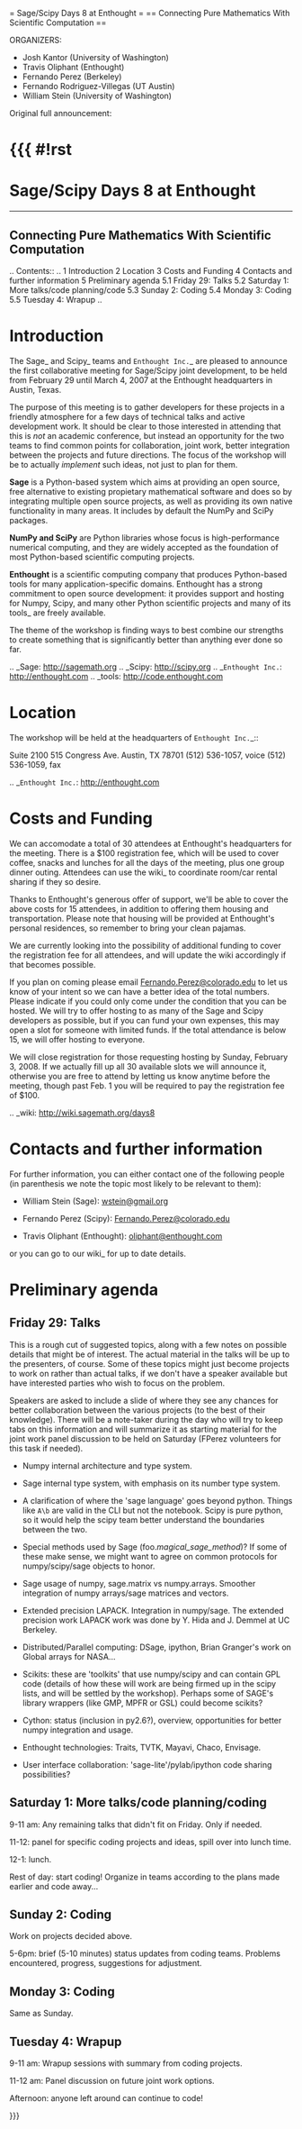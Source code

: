 = Sage/Scipy Days 8 at Enthought =
== Connecting Pure Mathematics With Scientific Computation ==


ORGANIZERS:
  * Josh Kantor (University of Washington)
  * Travis Oliphant (Enthought)
  * Fernando Perez (Berkeley)
  * Fernando Rodriguez-Villegas (UT Austin)
  * William Stein (University of Washington)

Original full announcement:

{{{
#!rst
================================
 Sage/Scipy Days 8 at Enthought
================================

-------------------------------------------------------
Connecting Pure Mathematics With Scientific Computation
-------------------------------------------------------

.. Contents::
..
    1  Introduction
    2  Location
    3  Costs and Funding
    4  Contacts and further information
    5  Preliminary agenda
      5.1  Friday 29: Talks
      5.2  Saturday 1: More talks/code planning/code
      5.3  Sunday 2: Coding
      5.4  Monday 3: Coding
      5.5  Tuesday 4: Wrapup
..


Introduction
============

The Sage_ and Scipy_ teams and `Enthought Inc.`_ are pleased to announce the
first collaborative meeting for Sage/Scipy joint development, to be held from
February 29 until March 4, 2007 at the Enthought headquarters in Austin, Texas.

The purpose of this meeting is to gather developers for these projects in a
friendly atmosphere for a few days of technical talks and active development
work.  It should be clear to those interested in attending that this is *not*
an academic conference, but instead an opportunity for the two teams to find
common points for collaboration, joint work, better integration between the
projects and future directions.  The focus of the workshop will be to actually
*implement* such ideas, not just to plan for them.

**Sage**
  is a Python-based system which aims at providing an open source, free
  alternative to existing propietary mathematical software and does so by
  integrating multiple open source projects, as well as providing its own
  native functionality in many areas.  It includes by default the NumPy and
  SciPy packages.

**NumPy and SciPy**
  are Python libraries whose focus is high-performance numerical computing, and
  they are widely accepted as the foundation of most Python-based scientific
  computing projects.

**Enthought**
  is a scientific computing company that produces Python-based tools for many
  application-specific domains.  Enthought has a strong commitment to open
  source development: it provides support and hosting for Numpy, Scipy, and
  many other Python scientific projects and many of its tools_ are freely
  available.

The theme of the workshop is finding ways to best combine our strengths to
create something that is significantly better than anything ever done so far.

.. _Sage: http://sagemath.org
.. _Scipy: http://scipy.org
.. _`Enthought Inc.`: http://enthought.com
.. _tools: http://code.enthought.com


Location
========

The workshop will be held at the headquarters of `Enthought Inc.`_::

  Suite 2100
  515 Congress Ave.
  Austin, TX 78701
  (512) 536-1057, voice
  (512) 536-1059, fax

.. _`Enthought Inc.`: http://enthought.com


Costs and Funding
=================

We can accomodate a total of 30 attendees at Enthought's headquarters for the
meeting.  There is a $100 registration fee, which will be used to cover coffee,
snacks and lunches for all the days of the meeting, plus one group dinner
outing.  Attendees can use the wiki_ to coordinate room/car rental sharing if
they so desire.

Thanks to Enthought's generous offer of support, we'll be able to cover the
above costs for 15 attendees, in addition to offering them housing and
transportation.  Please note that housing will be provided at Enthought's
personal residences, so remember to bring your clean pajamas.

We are currently looking into the possibility of additional funding to cover
the registration fee for all attendees, and will update the wiki accordingly if
that becomes possible.

If you plan on coming please email Fernando.Perez@colorado.edu to let us know
of your intent so we can have a better idea of the total numbers.  Please
indicate if you could only come under the condition that you can be hosted.  We
will try to offer hosting to as many of the Sage and Scipy developers as
possible, but if you can fund your own expenses, this may open a slot for
someone with limited funds.  If the total attendance is below 15, we will offer
hosting to everyone.

We will close registration for those requesting hosting by Sunday, February
3, 2008.  If we actually fill up all 30 available slots we will announce it,
otherwise you are free to attend by letting us know anytime before the meeting,
though past Feb. 1 you will be required to pay the registration fee of $100.

.. _wiki: http://wiki.sagemath.org/days8


Contacts and further information
================================

For further information, you can either contact one of the following people (in
parenthesis we note the topic most likely to be relevant to them):

- William Stein (Sage): wstein@gmail.org

- Fernando Perez (Scipy): Fernando.Perez@colorado.edu

- Travis Oliphant (Enthought): oliphant@enthought.com

or you can go to our wiki_ for up to date details.



Preliminary agenda
==================

Friday 29: Talks
----------------

This is a rough cut of suggested topics, along with a few notes on possible
details that might be of interest.  The actual material in the talks will be up
to the presenters, of course.  Some of these topics might just become projects
to work on rather than actual talks, if we don't have a speaker available but
have interested parties who wish to focus on the problem.

Speakers are asked to include a slide of where they see any chances for better
collaboration between the various projects (to the best of their knowledge).
There will be a note-taker during the day who will try to keep tabs on this
information and will summarize it as starting material for the joint work panel
discussion to be held on Saturday (FPerez volunteers for this task if needed).

- Numpy internal architecture and type system.

- Sage internal type system, with emphasis on its number type system.

- A clarification of where the 'sage language' goes beyond python.  Things like
  ``A\b`` are valid in the CLI but not the notebook.  Scipy is pure python, so
  it would help the scipy team better understand the boundaries between the
  two.

- Special methods used by Sage (foo._magical_sage_method_)?  If some of these
  make sense, we might want to agree on common protocols for numpy/scipy/sage
  objects to honor.

- Sage usage of numpy, sage.matrix vs numpy.arrays.  Smoother integration of
  numpy arrays/sage matrices and vectors.

- Extended precision LAPACK.  Integration in numpy/sage. The extended precision
  work LAPACK work was done by Y. Hida and J. Demmel at UC Berkeley.

- Distributed/Parallel computing: DSage, ipython, Brian Granger's work on
  Global arrays for NASA...

- Scikits: these are 'toolkits' that use numpy/scipy and can contain GPL code
  (details of how these will work are being firmed up in the scipy lists, and
  will be settled by the workshop). Perhaps some of SAGE's library wrappers
  (like GMP, MPFR or GSL) could become scikits?
  
- Cython: status (inclusion in py2.6?), overview, opportunities for better
  numpy integration and usage.

- Enthought technologies: Traits, TVTK, Mayavi, Chaco, Envisage.

- User interface collaboration: 'sage-lite'/pylab/ipython code sharing
  possibilities?
  

Saturday 1: More talks/code planning/coding
-------------------------------------------

9-11 am: Any remaining talks that didn't fit on Friday.  Only if needed.

11-12: panel for specific coding projects and ideas, spill over into lunch
time.

12-1: lunch.

Rest of day: start coding!  Organize in teams according to the plans made
earlier and code away...

Sunday 2: Coding
----------------

Work on projects decided above.

5-6pm: brief (5-10 minutes) status updates from coding teams.  Problems
encountered, progress, suggestions for adjustment.

Monday 3: Coding
----------------

Same as Sunday.

Tuesday 4: Wrapup
-----------------

9-11 am: Wrapup sessions with summary from coding projects.

11-12 am: Panel discussion on future joint work options.

Afternoon: anyone left around can continue to code!

}}}
